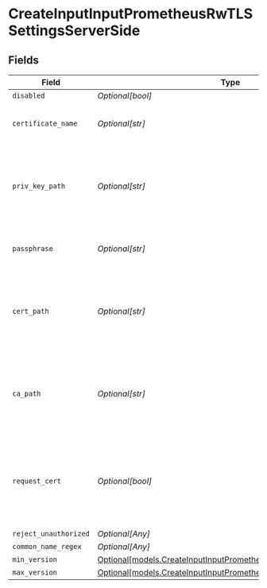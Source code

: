 # CreateInputInputPrometheusRwTLSSettingsServerSide


## Fields

| Field                                                                                                                        | Type                                                                                                                         | Required                                                                                                                     | Description                                                                                                                  |
| ---------------------------------------------------------------------------------------------------------------------------- | ---------------------------------------------------------------------------------------------------------------------------- | ---------------------------------------------------------------------------------------------------------------------------- | ---------------------------------------------------------------------------------------------------------------------------- |
| `disabled`                                                                                                                   | *Optional[bool]*                                                                                                             | :heavy_minus_sign:                                                                                                           | N/A                                                                                                                          |
| `certificate_name`                                                                                                           | *Optional[str]*                                                                                                              | :heavy_minus_sign:                                                                                                           | The name of the predefined certificate                                                                                       |
| `priv_key_path`                                                                                                              | *Optional[str]*                                                                                                              | :heavy_minus_sign:                                                                                                           | Path on server containing the private key to use. PEM format. Can reference $ENV_VARS.                                       |
| `passphrase`                                                                                                                 | *Optional[str]*                                                                                                              | :heavy_minus_sign:                                                                                                           | Passphrase to use to decrypt private key                                                                                     |
| `cert_path`                                                                                                                  | *Optional[str]*                                                                                                              | :heavy_minus_sign:                                                                                                           | Path on server containing certificates to use. PEM format. Can reference $ENV_VARS.                                          |
| `ca_path`                                                                                                                    | *Optional[str]*                                                                                                              | :heavy_minus_sign:                                                                                                           | Path on server containing CA certificates to use. PEM format. Can reference $ENV_VARS.                                       |
| `request_cert`                                                                                                               | *Optional[bool]*                                                                                                             | :heavy_minus_sign:                                                                                                           | Require clients to present their certificates. Used to perform client authentication using SSL certs.                        |
| `reject_unauthorized`                                                                                                        | *Optional[Any]*                                                                                                              | :heavy_minus_sign:                                                                                                           | N/A                                                                                                                          |
| `common_name_regex`                                                                                                          | *Optional[Any]*                                                                                                              | :heavy_minus_sign:                                                                                                           | N/A                                                                                                                          |
| `min_version`                                                                                                                | [Optional[models.CreateInputInputPrometheusRwMinimumTLSVersion]](../models/createinputinputprometheusrwminimumtlsversion.md) | :heavy_minus_sign:                                                                                                           | N/A                                                                                                                          |
| `max_version`                                                                                                                | [Optional[models.CreateInputInputPrometheusRwMaximumTLSVersion]](../models/createinputinputprometheusrwmaximumtlsversion.md) | :heavy_minus_sign:                                                                                                           | N/A                                                                                                                          |